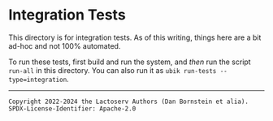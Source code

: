 Integration Tests
=================

This directory is for integration tests. As of this writing, things here are a
bit ad-hoc and not 100% automated.

To run these tests, first build and run the system, and _then_ run the script
`run-all` in this directory. You can also run it as `ubik run-tests
--type=integration`.

- - - - - - - - - -
```
Copyright 2022-2024 the Lactoserv Authors (Dan Bornstein et alia).
SPDX-License-Identifier: Apache-2.0
```
